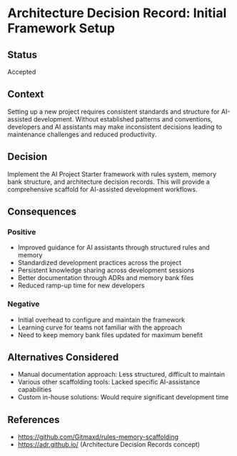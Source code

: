 # Architecture Decision Record: Initial Framework Setup

## Status
Accepted

## Context
Setting up a new project requires consistent standards and structure for AI-assisted development. Without established patterns and conventions, developers and AI assistants may make inconsistent decisions leading to maintenance challenges and reduced productivity.

## Decision
Implement the AI Project Starter framework with rules system, memory bank structure, and architecture decision records. This will provide a comprehensive scaffold for AI-assisted development workflows.

## Consequences
### Positive
- Improved guidance for AI assistants through structured rules and memory
- Standardized development practices across the project
- Persistent knowledge sharing across development sessions
- Better documentation through ADRs and memory bank files
- Reduced ramp-up time for new developers

### Negative
- Initial overhead to configure and maintain the framework
- Learning curve for teams not familiar with the approach
- Need to keep memory bank files updated for maximum benefit

## Alternatives Considered
- Manual documentation approach: Less structured, difficult to maintain
- Various other scaffolding tools: Lacked specific AI-assistance capabilities
- Custom in-house solutions: Would require significant development time

## References
- https://github.com/Gitmaxd/rules-memory-scaffolding
- https://adr.github.io/ (Architecture Decision Records concept)

